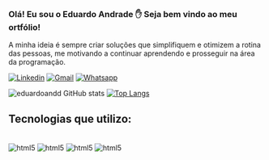 

### Olá! Eu sou o Eduardo Andrade ✋ Seja bem vindo ao meu ortfólio!
  A minha ideia é sempre criar soluções que simplifiquem e otimizem a rotina das pessoas, 
  me motivando a continuar aprendendo e prosseguir na área da programação.


[![Linkedin](https://img.shields.io/badge/LinkedIn-0077B5?style=for-the-badge&logo=linkedin&logoColor=white)](https://www.linkedin.com/in/eduardo-andrade-dos-santos-1965b21b1/)
[![Gmail](https://img.shields.io/badge/Gmail-D14836?style=for-the-badge&logo=gmail&logoColor=white)](eduardo.andrade.dev@gmail.com)
[![Whatsapp](https://img.shields.io/badge/WhatsApp-25D366?style=for-the-badge&logo=whatsapp&logoColor=white)](eduardo.andrade.dev@gmail.com)
</br>

![eduardoandd GitHub stats](https://github-readme-stats.vercel.app/api?username=eduardoandd&show_icons=true&layout=compact&theme=dracula&line_height=20px)
[![Top Langs](https://github-readme-stats.vercel.app/api/top-langs/?username=eduardoandd&layout=compact&theme=dracula)](https://github.com/anuraghazra/github-readme-stats)

## Tecnologias que utilizo:

<div style="display: inline_block"><br/>
<img align="center" alt="html5" src="https://img.shields.io/badge/Angular-DD0031?style=for-the-badge&logo=angular&logoColor=white">
<img align="center" alt="html5" src="https://img.shields.io/badge/.NET-5C2D91?style=for-the-badge&logo=.net&logoColor=white">
<img align="center" alt="html5" src="https://img.shields.io/badge/TypeScript-007ACC?style=for-the-badge&logo=typescript&logoColor=white">
<img align="center" alt="html5" src="https://img.shields.io/badge/C%23-239120?style=for-the-badge&logo=c-sharp&logoColor=white">
</div>
